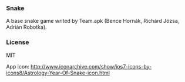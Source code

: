 ### Snake

A base snake game writed by Team.apk (Bence Hornák, Richárd Józsa, Adrián Robotka).

### License
MIT

App icon: http://www.iconarchive.com/show/ios7-icons-by-icons8/Astrology-Year-Of-Snake-icon.html